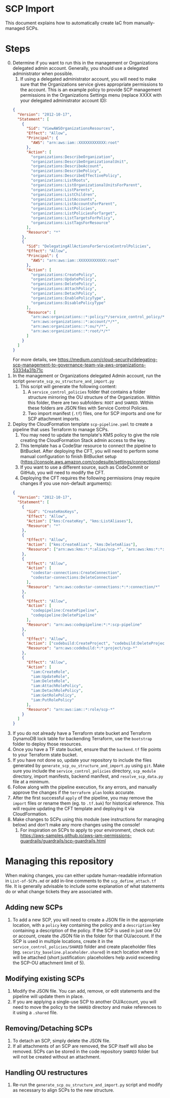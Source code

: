 # SCP Import

This document explains how to automatically create IaC from manually-managed SCPs.

# Steps

0. Determine if you want to run this in the management or Organizations delegated admin account. Generally, you should use a delegated administrator when possible.
   1. If using a delegated administrator account, you will need to make sure that the Organizations service gives appropriate permissions to the account. This is an example policy to provide SCP management permissions in the Organizations Settings menu (replace XXXX with your delegated administrator account ID):
   ```json
   {
     "Version": "2012-10-17",
     "Statement": [
       {
         "Sid": "ViewAWSOrganizationsResources",
         "Effect": "Allow",
         "Principal": {
           "AWS": "arn:aws:iam::XXXXXXXXXXXX:root"
         },
         "Action": [
           "organizations:DescribeOrganization",
           "organizations:DescribeOrganizationalUnit",
           "organizations:DescribeAccount",
           "organizations:DescribePolicy",
           "organizations:DescribeEffectivePolicy",
           "organizations:ListRoots",
           "organizations:ListOrganizationalUnitsForParent",
           "organizations:ListParents",
           "organizations:ListChildren",
           "organizations:ListAccounts",
           "organizations:ListAccountsForParent",
           "organizations:ListPolicies",
           "organizations:ListPoliciesForTarget",
           "organizations:ListTargetsForPolicy",
           "organizations:ListTagsForResource"
         ],
         "Resource": "*"
       },
       {
         "Sid": "DelegatingAllActionsForServiceControlPolicies",
         "Effect": "Allow",
         "Principal": {
           "AWS": "arn:aws:iam::XXXXXXXXXXXX:root"
         },
         "Action": [
           "organizations:CreatePolicy",
           "organizations:UpdatePolicy",
           "organizations:DeletePolicy",
           "organizations:AttachPolicy",
           "organizations:DetachPolicy",
           "organizations:EnablePolicyType",
           "organizations:DisablePolicyType"
         ],
         "Resource": [
           "arn:aws:organizations::*:policy/*/service_control_policy/*",
           "arn:aws:organizations::*:account/*/*",
           "arn:aws:organizations::*:ou/*/*",
           "arn:aws:organizations::*:root/*/*"
         ]
       }
     ]
   }
   ```
   For more details, see https://medium.com/cloud-security/delegating-scp-management-to-governance-team-via-aws-organizations-53334a31b71c
1. In the management or Organizations delegated Admin account, run the script `generate_scp_ou_structure_and_import.py`
   1. This script will generate the following content:
      1. A `service_control_policies` folder that contains a folder structure mirroring the OU structure of the Organization. Within this folder, there are two subfolders: `ROOT` and `SHARED`. Within these folders are JSON files with Service Control Policies.
      2. Two import manifest (`.tf`) files, one for SCP imports and one for SCP attachment imports.
2. Deploy the CloudFormation template `scp-pipeline.yaml` to create a pipeline that uses Terraform to manage SCPs.
   1. You may need to update the template's KMS policy to give the role creating the CloudFormation Stack admin access to the key.
   2. This template has a CodeStar resource to connect the pipeline to BitBucket. After deploying the CFT, you will need to perform some manual configuration to finish BitBucket setup (https://console.aws.amazon.com/codesuite/settings/connections)
   3. If you want to use a different source, such as CodeCommit or GitHub, you will need to modify the CFT.
   4. Deploying the CFT requires the following permissions (may require changes if you use non-default arguments):
   ```json
   {
     "Version": "2012-10-17",
     "Statement": [
       {
         "Sid": "CreateKmsKeys",
         "Effect": "Allow",
         "Action": ["kms:CreateKey", "kms:ListAliases"],
         "Resource": "*"
       },
       {
         "Effect": "Allow",
         "Action": ["kms:CreateAlias", "kms:DeleteAlias"],
         "Resource": ["arn:aws:kms:*:*:alias/scp-*", "arn:aws:kms:*:*:key/*"]
       },
       {
         "Effect": "Allow",
         "Action": [
           "codestar-connections:CreateConnection",
           "codestar-connections:DeleteConnection"
         ],
         "Resource": "arn:aws:codestar-connections:*:*:connection/*"
       },
       {
         "Effect": "Allow",
         "Action": [
           "codepipeline:CreatePipeline",
           "codepipeline:DeletePipeline"
         ],
         "Resource": "arn:aws:codepipeline:*:*:scp-pipeline"
       },
       {
         "Effect": "Allow",
         "Action": ["codebuild:CreateProject", "codebuild:DeleteProject"],
         "Resource": "arn:aws:codebuild:*:*:project/scp-*"
       },
       {
         "Effect": "Allow",
         "Action": [
           "iam:CreateRole",
           "iam:UpdateRole",
           "iam:DeleteRole",
           "iam:AttachRolePolicy",
           "iam:DetachRolePolicy",
           "iam:GetRolePolicy",
           "iam:PutRolePolicy"
         ],
         "Resource": "arn:aws:iam::*:role/scp-*"
       }
     ]
   }
   ```
3. If you do not already have a Terraform state bucket and Terraform DynamoDB lock table for backending Terraform, use the `bootstrap` folder to deploy those resources.
  1. Once you have a TF state bucket, ensure that the `backend.tf` file points to your Terraform state bucket.
5. If you have not done so, update your repository to include the files generated by `generate_scp_ou_structure_and_import.py` using `git`. Make sure you include the `service_control_policies` directory, `scp_module` directory, import manifests, backend manifest, and `resolve_scp_data.py` file at a minimum.
6. Follow along with the pipeline execution, fix any errors, and manually approve the changes if the `terraform plan` looks accurate.
7. After the first successful `apply` of the pipeline, you may remove the `import` files or rename them (eg. to `.tf.bak`) for historical reference. This will require updating the CFT template and deploying it via CloudFormation.
8. Make changes to SCPs using this module (see instructions for managing below) and don't make any more changes using the console!
   1. For inspiration on SCPs to apply to your environment, check out: https://aws-samples.github.io/aws-iam-permissions-guardrails/guardrails/scp-guardrails.html

# Managing this repository

When making changes, you can either update human-readable information in `List-of-SCPs.md` or add in-line comments to the `scp_define_attach.tf` file. It is generally advisable to include some explanation of what statements do or what change tickets they are associated with.

## Adding new SCPs

1. To add a new SCP, you will need to create a JSON file in the appropriate location, with a `policy` key containing the policy and a `description` key containing a description of the policy. If the SCP is used in just one OU or account, create the JSON file in the folder for that OU/account. If the SCP is used in multiple locations, create it in the `service_control_policies/SHARED` folder and create placeholder files (eg. `security_baseline.placeholder.shared`) in each location where it will be attached (short justification: placeholders help avoid exceeding the SCP-OU attachment limit of 5).

## Modifying existing SCPs

1. Modify the JSON file. You can add, remove, or edit statements and the pipeline will update them in place.
2. If you are applying a single-use SCP to another OU/Account, you will need to move the policy to the `SHARED` directory and make references to it using a `.shared` file.

## Removing/Detaching SCPs

1. To detach an SCP, simply delete the JSON file.
2. If all attachments of an SCP are removed, the SCP itself will also be removed. SCPs can be stored in the code repository `SHARED` folder but will not be created without an attachment.

## Handling OU restructures

1. Re-run the `generate_scp_ou_structure_and_import.py` script and modify as necessary to align SCPs to the new structure.
